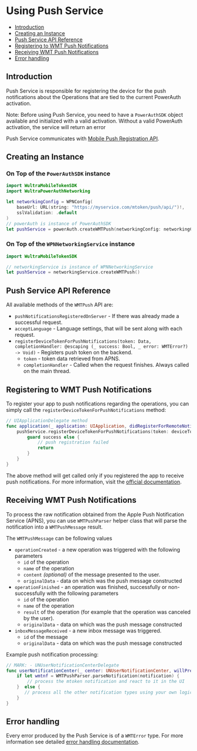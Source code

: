 # Using Push Service

<!-- begin remove -->
- [Introduction](#introduction)
- [Creating an Instance](#creating-an-instance)
- [Push Service API Reference](#push-service-api-reference)
- [Registering to WMT Push Notifications](#registering-to-wmt-push-notifications)
- [Receiving WMT Push Notifications](#receiving-wmt-push-notifications)
- [Error handling](#error-handling)

## Introduction
<!-- end -->

Push Service is responsible for registering the device for the push notifications about the Operations that are tied to the current PowerAuth activation.

<!-- begin box warning -->
Note: Before using Push Service, you need to have a `PowerAuthSDK` object available and initialized with a valid activation. Without a valid PowerAuth activation, the service will return an error
<!-- end -->

Push Service communicates with [Mobile Push Registration API](https://github.com/wultra/powerauth-webflow/blob/develop/docs/Mobile-Push-Registration-API.md).

## Creating an Instance

### On Top of the `PowerAuthSDK` instance
```swift
import WultraMobileTokenSDK
import WultraPowerAuthNetworking

let networkingConfig = WPNConfig(
    baseUrl: URL(string: "https://myservice.com/mtoken/push/api/")!,
    sslValidation: .default
)
// powerAuth is instance of PowerAuthSDK
let pushService = powerAuth.createWMTPush(networkingConfig: networkingConfig)
```

### On Top of the `WPNNetworkingService` instance
```swift
import WultraMobileTokenSDK

// networkingService is instance of WPNNetworkingService
let pushService = networkingService.createWMTPush()
```

## Push Service API Reference

All available methods of the `WMTPush` API are:

- `pushNotificationsRegisteredOnServer` - If there was already made a successful request.
- `acceptLanguage` - Language settings, that will be sent along with each request.
- `registerDeviceTokenForPushNotifications(token: Data, completionHandler: @escaping (_ success: Bool, _ error: WMTError?) -> Void)` - Registers push token on the backend.
    - `token` - token data retrieved from APNS.
    - `completionHandler` - Called when the request finishes. Always called on the main thread.

## Registering to WMT Push Notifications

To register your app to push notifications regarding the operations, you can simply call the `registerDeviceTokenForPushNotifications` method:

```swift
// UIApplicationDelegate method
func application(_ application: UIApplication, didRegisterForRemoteNotificationsWithDeviceToken deviceToken: Data) {
    pushService.registerDeviceTokenForPushNotifications(token: deviceToken) { success, error in
        guard success else {
            // push registration failed
            return
        }
    }
}
```

<!-- begin box warning -->
The above method will get called only if you registered the app to receive push notifications. For more information, visit the [official documentation](https://developer.apple.com/documentation/usernotifications/handling_notifications_and_notification-related_actions).
<!-- end -->

## Receiving WMT Push Notifications

To process the raw notification obtained from the Apple Push Notification Service (APNS), you can use `WMTPushParser` helper class that will parse the notification into a `WMTPushMessage` result.

The `WMTPushMessage` can be following values

- `operationCreated` - a new operation was triggered with the following parameters
  -  `id` of the operation
  -  `name` of the operation
  -  `content` _(optional)_ of the message presented to the user.
  -  `originalData` - data on which was the push message constructed
- `operationFinished` - an operation was finished, successfully or non-successfully with the following parameters
  -  `id` of the operation
  -  `name` of the operation
  -  `result` of the operation (for example that the operation was canceled by the user).
  -  `originalData` - data on which was the push message constructed
- `inboxMessageReceived` - a new inbox message was triggered.
  -  `id` of the message
  -  `originalData` - data on which was the push message constructed

Example push notification processing:

```swift
// MARK: - UNUserNotificationCenterDelegate
func userNotificationCenter(_ center: UNUserNotificationCenter, willPresent notification: UNNotification, withCompletionHandler completionHandler: @escaping (UNNotificationPresentationOptions) -> Void) {
    if let wmtnf = WMTPushParser.parseNotification(notification) {
        // process the mtoken notification and react to it in the UI
    }  else {
       // process all the other notification types using your own logic
    }
}
```

## Error handling

Every error produced by the Push Service is of a `WMTError` type. For more information see detailed [error handling documentation](Error-Handling.md).
